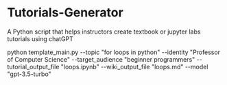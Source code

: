 # Tutorials-Generator
A Python script that helps instructors create textbook or jupyter labs tutorials using chatGPT

python template_main.py --topic "for loops in python" --identity "Professor of Computer Science" --target_audience "beginner programmers" --tutorial_output_file "loops.ipynb" --wiki_output_file "loops.md" --model "gpt-3.5-turbo"